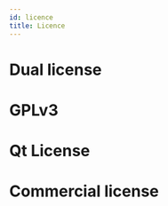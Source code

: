 ```yaml
---
id: licence
title: Licence
---
```



# Dual license


# GPLv3


# Qt License


# Commercial license

